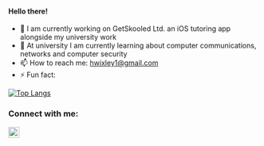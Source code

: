 #### Hello there!

- 🔭 I am currently working on GetSkooled Ltd. an iOS tutoring app alongside my university work
- 🌱 At university I am currently learning about computer communications, networks and computer security
- 📫 How to reach me: hwixley1@gmail.com
- ⚡ Fun fact:

[![Top Langs](https://github-readme-stats.vercel.app/api/top-langs/?username=hwixley&layout=compact&langs_count=4)](https://github.com/anuraghazra/github-readme-stats)

### Connect with me:
[<img align="left" width="22px" src="https://upload.wikimedia.org/wikipedia/commons/thumb/e/e9/Linkedin_icon.svg/384px-Linkedin_icon.svg.png" />][linkedin]

<br>

[linkedin]: https://www.linkedin.com/in/harry-wixley/
